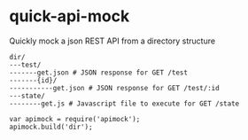 quick-api-mock
==============

Quickly mock a json REST API from a directory structure

```
dir/
---test/
-------get.json # JSON response for GET /test
-------{id}/
-----------get.json # JSON response for GET /test/:id
---state/
--------get.js # Javascript file to execute for GET /state
```

```
var apimock = require('apimock');
apimock.build('dir');
```
